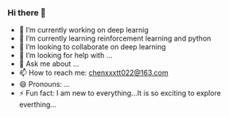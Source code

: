 ### Hi there 👋

<!--collaborate
**cxt213/cxt213** is a ✨ _special_ ✨ repository because its `README.md` (this file) appears on your GitHub profile.
Here are some ideas to get you started:
-->

- 🔭 I’m currently working on deep learnig
- 🌱 I’m currently learning reinforcement learning and python
- 👯 I’m looking to collaborate on deep learning
- 🤔 I’m looking for help with ...
- 💬 Ask me about ...
- 📫 How to reach me: chenxxxtt022@163.com
- 😄 Pronouns: ...
- ⚡ Fun fact: I am new to everything...It is so exciting to explore everthing...

